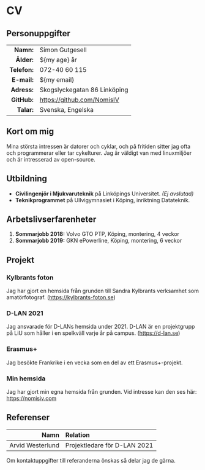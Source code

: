 # CV

## Personuppgifter

|              |                              |
| ------------:|:---------------------------- |
| **Namn:**    | Simon Gutgesell              |
| **Ålder:**   | ${my age} år                 |
| **Telefon:** | 072-40 60 115                |
| **E-mail:**  | ${my email}                  |
| **Adress:**  | Skogslyckegatan 86 Linköping |
| **GitHub:**  | https://github.com/NomisIV   |
| **Talar:**   | Svenska, Engelska            |

## Kort om mig

<!-- TODO: More -->
Mina största intressen är datorer och cyklar,
och på fritiden sitter jag ofta och programmerar eller tar cykelturer.
Jag är väldigt van med linuxmiljöer och är intresserad av open-source.

## Utbildning

- **Civilingenjör i Mjukvaruteknik** på Linköpings Universitet. *(Ej avslutad)*
- **Teknikprogrammet** på Ullvigymnasiet i Köping, inriktning Datateknik.

## Arbetslivserfarenheter

1. **Sommarjobb 2018:** Volvo GTO PTP, Köping, montering, 4 veckor
1. **Sommarjobb 2019:** GKN ePowerline, Köping, montering, 6 veckor

## Projekt

### Kylbrants foton

Jag har gjort en hemsida från grunden till Sandra Kylbrants verksamhet som amatörfotograf.
(https://kylbrants-foton.se)

### D-LAN 2021

Jag ansvarade för D-LANs hemsida under 2021.
D-LAN är en projektgrupp på LiU som håller i en spelkväll varje år på campus.
(https://d-lan.se)

### Erasmus+

<!-- TODO: Reword this -->
Jag besökte Frankrike i en vecka som en del av ett Erasmus+-projekt.

### Min hemsida

Jag har gjort min egna hemsida från grunden.
Vid intresse kan den ses här: https://nomisiv.com

## Referenser

| Namn             | Relation                     |
| ----------------:|:---------------------------- |
| Arvid Westerlund | Projektledare för D-LAN 2021 |

Om kontaktuppgifter till referanderna önskas så delar jag de gärna.

